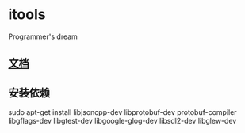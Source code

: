 # itools
Programmer's dream

## [文档](./doc/HOME.md)

## 安装依赖
sudo apt-get install libjsoncpp-dev libprotobuf-dev protobuf-compiler libgflags-dev libgtest-dev libgoogle-glog-dev libsdl2-dev libglew-dev